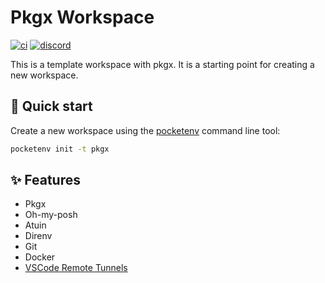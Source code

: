 # Pkgx Workspace

[![ci](https://github.com/pocketenv-io/pkgx/actions/workflows/ci.yml/badge.svg)](https://github.com/pocketenv-io/pkgx/actions/workflows/ci.yml)
[![discord](https://img.shields.io/discord/1270021300240252979?label=discord&logo=discord&color=5865F2)](https://discord.gg/RxKa62YAs4)

This is a template workspace with pkgx. It is a starting point for creating a new workspace.

## 🚀 Quick start

Create a new workspace using the [pocketenv](https://github.com/pocketenv-io/pocketenv) command line tool:

```sh
pocketenv init -t pkgx
```

## ✨ Features

- Pkgx
- Oh-my-posh
- Atuin
- Direnv
- Git
- Docker
- [VSCode Remote Tunnels](https://code.visualstudio.com/docs/remote/tunnels)
